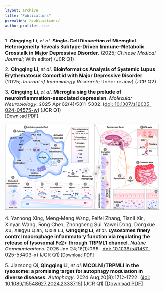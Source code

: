 ```yaml
---
layout: archive
title: "Publications"
permalink: /publications/
author_profile: true
---
```

<span style="font-size:16px;">1. **Qingqing Li**, _et al_. **Single-Cell Dissection of Microglial Heterogeneity Reveals Subtype-Driven Immune-Metabolic Crosstalk in Major Depressive Disorder**. (2025; _Chinese Medical Journal_; With editor) (JCR Q1) </span>
<br> 

<span style="font-size:16px;">2. **Qingqing Li**, _et al_. **Bioinformatics Analysis of Systemic Lupus Erythematosus Comorbid with Major Depressive Disorder**. (2025; _Journal of Immunology Research_; Under review) (JCR Q2) </span>
<br> 

<span style="font-size:16px;">3. **Qingqing Li**, _et al_. **Microglia sing the prelude of neuroinflammation-associated depression**. _Molecular Neurobiology_. 2025 Apr;62(4):5311-5332. 
(<a href="https://pubmed.ncbi.nlm.nih.gov/39535682/">doi: 10.1007/s12035-024-04575-w</a>) (JCR Q1)
</span><br> 
[<a href="/files/Microglia.pdf">Download PDF</a>]<br> 
<br> 
<img src='/images/1(1).png' /><br> 

<span style="font-size:16px;">4. Yanhong Xing, Meng-Meng Wang, Feifei Zhang, Tianli Xin, Xinyan Wang, Rong Chen, Zhongheng Sui, Yawei Dong, Dongxue Xu, Xingyu Qian, Qixia Lu, **Qingqing Li**, _et al_. **Lysosomes finely control macrophage inflammatory function via regulating the release of lysosomal Fe2+ through TRPML1 channel**. _Nature Communications_. 2025 Jan 24;16(1):985. 
(<a href="[https://pubmed.ncbi.nlm.nih.gov/39535682/](https://pubmed.ncbi.nlm.nih.gov/39856099/)">doi: 10.1038/s41467-025-56403-x</a>) (JCR Q1)
</span>[<a href="/files/Lysosomes.pdf">Download PDF</a>]<br> 

<span style="font-size:16px;">5. Jiansong Qi, **Qingqing Li**, _et al_. **MCOLN1/TRPML1 in the lysosome: a promising target for autophagy modulation in diverse diseases**. _Autophagy_. 2024 Aug;20(8):1712-1722. 
(<a href="https://pubmed.ncbi.nlm.nih.gov/38522082/">doi: 10.1080/15548627.2024.2333715</a>) (JCR Q1)
[<a href="/files/MCOLN1.pdf">Download PDF</a>]</span>

